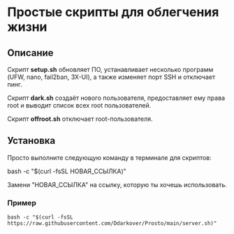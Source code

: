 # Простые скрипты для облегчения жизни

## Описание

Скрипт **setup.sh** обновляет ПО, устанавливает несколько программ (UFW, nano, fail2ban, 3X-UI), а также изменяет порт SSH и отключает пинг.

Скрипт **dark.sh** создаёт нового пользователя, предоставляет ему права root и выводит список всех root пользователей.

Скрипт **offroot.sh** отключает root-пользователя.
## Установка
Просто выполните следующую команду в терминале для скриптов:

bash -c "$(curl -fsSL НОВАЯ_ССЫЛКА)"

Замени "НОВАЯ_ССЫЛКА" на ссылку, которую ты хочешь использовать.
### Пример
```
bash -c "$(curl -fsSL https://raw.githubusercontent.com/Ddarkover/Prosto/main/server.sh)"
```
